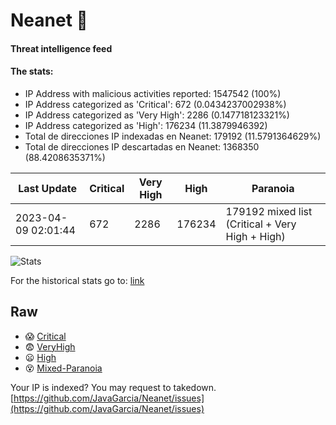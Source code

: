 # Neanet :hocho:
#### Threat intelligence feed
#### The stats:

- IP Address with malicious activities reported: 1547542 (100%)
- IP Address categorized as 'Critical':  672 (0.0434237002938%)
- IP Address categorized as 'Very High':  2286 (0.147718123321%)
- IP Address categorized as 'High':  176234 (11.3879946392)
- Total de direcciones IP indexadas en Neanet:  179192 (11.5791364629%)
- Total de direcciones IP descartadas en Neanet:  1368350 (88.4208635371%)

| Last Update | Critical | Very High | High | Paranoia |
| --- | --- | --- | --- | --- |
| 2023-04-09 02:01:44 | 672 | 2286 | 176234 | 179192 mixed list (Critical + Very High + High)|

![Stats](https://docs.google.com/spreadsheets/d/e/2PACX-1vSnaNMIXVabIpDJjufMlzH7poXnshF3mgd8Is1g9ytUEzVsP5my4Trn8f-xkoLLQ38xpL3HtmUexLo6/pubchart?oid=501124687&format=image)

For the historical stats go to: [link](/stats.csv)
## Raw
- :scream: [Critical](https://raw.githubusercontent.com/JavaGarcia/Neanet/master/blacklists/neanet_critical.txt)
- :fearful: [VeryHigh](https://raw.githubusercontent.com/JavaGarcia/Neanet/master/blacklists/neanet_veryHigh.txtt)
- :frowning: [High](https://raw.githubusercontent.com/JavaGarcia/Neanet/master/blacklists/neanet_high.txt)
- :dizzy_face: [Mixed-Paranoia](https://raw.githubusercontent.com/JavaGarcia/Neanet/master/blacklists/neanet_all.txt)


Your IP is indexed? You may request to takedown. [https://github.com/JavaGarcia/Neanet/issues](https://github.com/JavaGarcia/Neanet/issues)
























































































































































































































































































































































































































































































































































































































































































































































































































































































































































































































































































































































































































































































































































































































































































































































































































































































































































































































































































































































































































































































































































































































































































































































































































































































































































































































































































































































































































































































































































































































































































































































































































































































































































































































































































































































































































































































































































































































































































































































































































































































































































































































































































































































































































































































































































































































































































































































































































































































































































































































































































































































































































































































































































































































































































































































































































































































































































































































































































































































































































































































































































































































































































































































































































































































































































































































































































































































































































































































































































































































































































































































































































































































































































































































































































































































































































































































































































































































































































































































































































































































































































































































































































































































































































































































































































































































































































































































































































































































































































































































































































































































































































































































































































































































































































































































































































































































































































































































































































































































































































































































































































































































































































































































































































































































































































































































































































